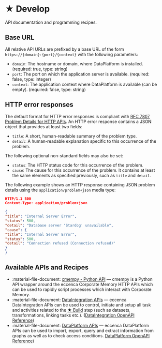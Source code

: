 # ★ Develop

API documentation and programming recipes.

## Base URL

All relative API URLs are prefixed by a base URL of the form `https://{domain}:{port}/{context}` with the following parameters:

- `domain`: The hostname or domain, where DataPlatform is installed. (required: true, type: string)
- `port`: The port on which the application server is available. (required: false, type: integer)
- `context`: The application context where DataPlatform is available (can be empty). (required: false, type: string)
  
## HTTP error responses

The default format for HTTP error responses is compliant with [RFC 7807 Problem Details for HTTP APIs](https://tools.ietf.org/html/rfc7807).
An HTTP error response contains a JSON object that provides at least two fields:

- `title`: A short, human-readable summary of the problem type.
- `detail`: A human-readable explanation specific to this occurrence of the problem.

The following optional non-standard fields may also be set:

- `status`: The HTTP status code for this occurrence of the problem.
- `cause`: The cause for this occurrence of the problem. It contains at least the same elements as specified previously, such as `title` and `detail`.
  
The following example shows an HTTP response containing JSON problem details using the `application/problem+json` media type:

```json
HTTP/1.1 500
Content-Type: application/problem+json

{
"title": "Internal Server Error",
"status": 500,
"detail": "Database server 'Stardog' unavailable",
"cause": {
"title": "Internal Server Error",
"status": 500,
"detail": "Connection refused (Connection refused)"
}
}
```

## Available APIs and Recipes

- :material-file-document: [cmempy - Python API](./cmempy-python-api/index.md) — cmempy is a Python API wrapper around the eccenca Corporate Memory HTTP APIs which can be used to rapidly script processes which interact with Corporate Memory.
- :material-file-document: [DataIntegration APIs](./dataintegration-apis/index.md) — eccenca DataIntegration APIs can be used to control, initiate and setup all task and activities related to the [★ Build](../build/index.md) step (such as datasets, transformations, linking tasks etc.). ([DataIntegration OpenAPI Reference](https://markdown-sandbox.eccenca.com/develop/dataintegration-apis/#open-api-reference))
- :material-file-document: [DataPlatform APIs](../develop/dataintegration-apis/index.md) — eccenca DataPlatform APIs can be used to import, export, query and extract information from graphs as well as to check access conditions. [DataPlatform OpenAPI Reference](https://markdown-sandbox.eccenca.com/develop/dataplatform-apis/#open-api-reference))
